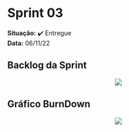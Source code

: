 # Sprint 03
**Situação:** ✔️ Entregue <br>
**Data:** 06/11/22

## Backlog da Sprint

<p align="center">
 <img src="https://user-images.githubusercontent.com/48994698/204164055-522bc782-b08b-42d3-a636-8849169b93d0.png">
</p>

## Gráfico BurnDown

<p align="center">
 <img src="https://user-images.githubusercontent.com/48994698/204070244-70c7a22e-aa5c-4a4a-be0d-b3cd8e50ecc1.png">
</p>
